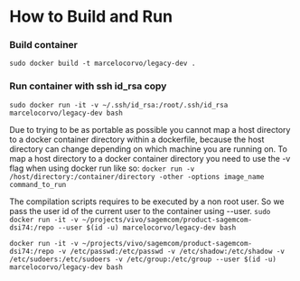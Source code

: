 # How to Build and Run

### Build container
```sudo docker build -t marcelocorvo/legacy-dev .```


### Run container with ssh id_rsa copy
```sudo docker run -it -v ~/.ssh/id_rsa:/root/.ssh/id_rsa marcelocorvo/legacy-dev bash```

Due to trying to be as portable as possible you cannot map a host directory to a docker container directory within a dockerfile, because the host directory can change depending on which machine you are running on. To map a host directory to a docker container directory you need to use the -v flag when using docker run like so:
```docker run -v /host/directory:/container/directory -other -options image_name command_to_run```

The compilation scripts requires to be executed by a non root user. So we pass the user id of the current user to the container using --user.
```sudo docker run -it -v ~/projects/vivo/sagemcom/product-sagemcom-dsi74:/repo --user $(id -u) marcelocorvo/legacy-dev bash```

```docker run -it -v ~/projects/vivo/sagemcom/product-sagemcom-dsi74:/repo -v /etc/passwd:/etc/passwd -v /etc/shadow:/etc/shadow -v /etc/sudoers:/etc/sudoers -v /etc/group:/etc/group --user $(id -u) marcelocorvo/legacy-dev bash```



